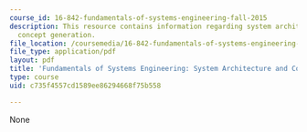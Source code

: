 ```yaml
---
course_id: 16-842-fundamentals-of-systems-engineering-fall-2015
description: This resource contains information regarding system architecture and
  concept generation.
file_location: /coursemedia/16-842-fundamentals-of-systems-engineering-fall-2015/c735f4557cd1589ee86294668f75b558_MTI16_842F15_Ses4_Con_Syn.pdf
file_type: application/pdf
layout: pdf
title: 'Fundamentals of Systems Engineering: System Architecture and Concept Generation'
type: course
uid: c735f4557cd1589ee86294668f75b558

---
```

None